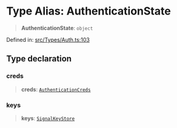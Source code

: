 # Type Alias: AuthenticationState

> **AuthenticationState**: `object`

Defined in: [src/Types/Auth.ts:103](https://github.com/Riders004/Tv/blob/3d6aaf6f3efb499dc9d0ca82bb24083bb45a8478/src/Types/Auth.ts#L103)

## Type declaration

### creds

> **creds**: [`AuthenticationCreds`](AuthenticationCreds.md)

### keys

> **keys**: [`SignalKeyStore`](SignalKeyStore.md)
